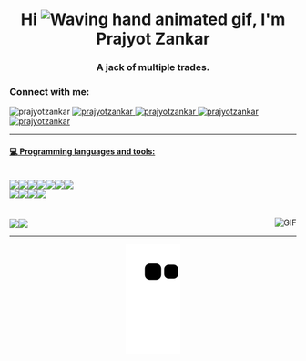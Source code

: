 
  

<h1 align="center">Hi <img src="https://raw.githubusercontent.com/nixin72/nixin72/master/wave.gif" 
         alt="Waving hand animated gif"
         height="45"
         width="45" />, I'm Prajyot Zankar</h1>
<h3 align="center">A jack of multiple trades.</h3>


<h3 align="left">Connect with me:</h3>
<p float="left">
<img src="https://komarev.com/ghpvc/?username=prajyotzankar&label=Profile%20views&color=0e75b6&style=flat" alt="prajyotzankar" /> 

<a href="https://www.linkedin.com/in/prajyotzankar/" html target="_blank" rel="noopener noreferrer"> 
  <img src="https://img.shields.io/badge/LinkedIn-Profile-0179b6?style=flat&logo=linkedin" alt="prajyotzankar" /> 

<a href="https://www.codewars.com/users/prajyotzankar" html target="_blank" rel="noopener noreferrer"> 
  <img src="https://img.shields.io/badge/Codewars-Profile-b1361e?style=flat&logo=codewars" alt="prajyotzankar" />

<a href="https://leetcode.com/zankarprajyot/" html target="_blank" rel="noopener noreferrer"> 
  <img src="https://img.shields.io/badge/LeetCode-Profile-f89f1b?style=flat&logo=leetcode" alt="prajyotzankar" />

<a href="mailto:zankarprajyotsushil@gmail.com" html target="_blank" rel="noopener noreferrer"> 
  <img src="https://img.shields.io/badge/Gmail-Email-d14836?style=flat&logo=gmail" alt="prajyotzankar" />

</p>

---

#### :computer: Programming languages and tools: 
<br>

<div align="center" style="display:flex">
<img src="https://img.shields.io/badge/HTML5-E34F26?style=for-the-badge&logo=html5&logoColor=white"/>
<img src="https://img.shields.io/badge/CSS3-1572B6?style=for-the-badge&logo=css3&logoColor=white"/>
<img src="https://img.shields.io/badge/JavaScript-F7DF1E?style=for-the-badge&logo=javascript&logoColor=black"/>
<img src="https://img.shields.io/badge/React-20232A?style=for-the-badge&logo=react&logoColor=61DAFB"/>
 <img src="https://img.shields.io/badge/Node.js-339933?style=for-the-badge&logo=nodedotjs&logoColor=white"/>
 <img src="https://img.shields.io/badge/Express.js-000000?style=for-the-badge&logo=express&logoColor=white"/>
 <img src="https://img.shields.io/badge/mongodb-CB3837?style=for-the-badge&logo=mongodb&logoColor=white"/>
 </div>
 
 <div align="center" style="display:flex">
<img src="https://img.shields.io/badge/Java-ED8B00?style=for-the-badge&logo=java&logoColor=white"/>
<img src="https://img.shields.io/badge/c++-5E5C5C?style=for-the-badge&logo=c++&logoColor=white"/>
<img src="https://img.shields.io/badge/python-0095D5?&style=for-the-badge&logo=python&logoColor=white"/>
 <img src="https://img.shields.io/badge/django-000000?style=for-the-badge&logo=django&logoColor=white"/>

 </div>
  
 <br>
 <br>
 

 <img align="right" alt="GIF" src="https://i.postimg.cc/25DsNxbs/giphy2.gif" />
<div align="left" style="display:flex">  
<a href="https://github.com/prajyotzankar">
  <img align="center" src="https://github-readme-stats.vercel.app/api?username=prajyotzankar&show_icons=true&hide_border=true&theme=github_dark"/>
</a>
<a href="https://github.com/prajyotzankar">
  <img align="center" height="195px" src="https://github-readme-stats.vercel.app/api/top-langs/?username=prajyotzankar&theme=github_dark&hide_langs_below=0&hide_border=true" />
</a>
 </div>

<!--
<div align="center" style="display:flex"> 
<img align="center" src="https://leetcode-stats-six.vercel.app/api?username=zankarprajyot&theme=dark" alt="prajyotzankar" />
</p>
<br>
</div>
-->
---


<p align="center">
  <img src="https://github.com/prajyotzankar/prajyotzankar/raw/output/github-contribution-grid-snake.svg" alt="snake"></center>
</p>


